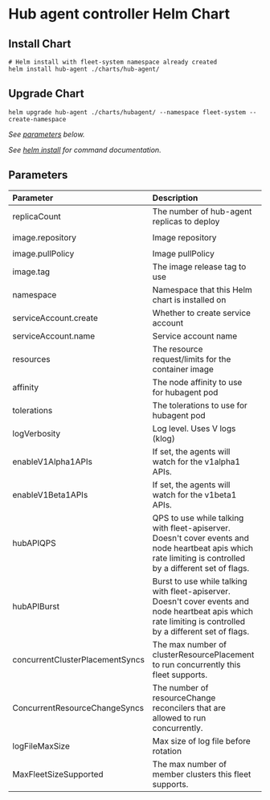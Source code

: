 # Hub agent controller Helm Chart

## Install Chart

```console
# Helm install with fleet-system namespace already created
helm install hub-agent ./charts/hub-agent/
```

## Upgrade Chart

```console
helm upgrade hub-agent ./charts/hubagent/ --namespace fleet-system --create-namespace
```

_See [parameters](#parameters) below._

_See [helm install](https://helm.sh/docs/helm/helm_install/) for command documentation._

## Parameters

| Parameter                       | Description                                                                                                                                                  | Default                                          |
|:--------------------------------|:-------------------------------------------------------------------------------------------------------------------------------------------------------------|:-------------------------------------------------|
| replicaCount                    | The number of hub-agent replicas to deploy                                                                                                                   | `1`                                              |
| image.repository                | Image repository                                                                                                                                             | `ghcr.io/azure/azure/fleet/hub-agent`            |
| image.pullPolicy                | Image pullPolicy                                                                                                                                             | `Always`                                         |
| image.tag                       | The image release tag to use                                                                                                                                 | `v0.1.0`                                         |
| namespace                       | Namespace that this Helm chart is installed on                                                                                                               | `fleet-system`                                   |
| serviceAccount.create           | Whether to create service account                                                                                                                            | `true`                                           |
| serviceAccount.name             | Service account name                                                                                                                                         | `hub-agent-sa`                                   |
| resources                       | The resource request/limits for the container image                                                                                                          | limits: 500m CPU, 1Gi, requests: 100m CPU, 128Mi |
| affinity                        | The node affinity to use for hubagent pod                                                                                                                    | `{}`                                             |
| tolerations                     | The tolerations to use for hubagent pod                                                                                                                      | `[]`                                             |
| logVerbosity                    | Log level. Uses V logs (klog)                                                                                                                                | `5`                                              |
| enableV1Alpha1APIs              | If set, the agents will watch for the v1alpha1 APIs.                                                                                                         | `false`                                          |
| enableV1Beta1APIs               | If set, the agents will watch for the v1beta1 APIs.                                                                                                          | `true`                                           |
| hubAPIQPS                       | QPS to use while talking with fleet-apiserver. Doesn't cover events and node heartbeat apis which rate limiting is controlled by a different set of flags.   | `20.0`                                           |
| hubAPIBurst                     | Burst to use while talking with fleet-apiserver. Doesn't cover events and node heartbeat apis which rate limiting is controlled by a different set of flags. | `100`                                            |
| concurrentClusterPlacementSyncs | The max number of clusterResourcePlacement to run concurrently this fleet supports.                                                                          | `10`                                             |
| ConcurrentResourceChangeSyncs   | The number of resourceChange reconcilers that are allowed to run concurrently.                                                                               | `20`                                             |
| logFileMaxSize                  | Max size of log file before rotation                                                                                                                         | `1000000`                                        |
| MaxFleetSizeSupported           | The max number of member clusters this fleet supports.                                                                                                       | `100`                                            |